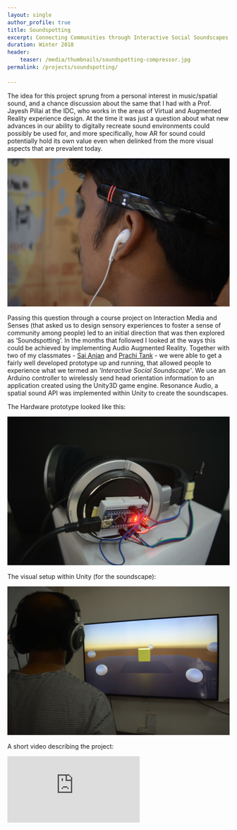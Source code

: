 ```yaml
---
layout: single
author_profile: true
title: Soundspotting
excerpt: Connecting Communities through Interactive Social Soundscapes and Audio Augmented Reality.
duration: Winter 2018
header: 
    teaser: /media/thumbnails/soundspotting-compressor.jpg
permalink: /projects/soundspotting/

---
```

The idea for this project sprung from a personal interest in music/spatial sound, and a chance discussion about the same that I had with a Prof. Jayesh Pillai at the IDC, who works in the areas of Virtual and Augmented Reality experience design. At the time it was just a question about what new advances in our ability to digitally recreate sound environments could possibly be used for, and more specifically, how AR for sound could potentially hold its own value even when delinked from the more visual aspects that are prevalent today.

![ssthumbnail2](\media\Soundspotting\SS1small.jpg)

Passing this question through a course project on Interaction Media and Senses (that asked us to design sensory experiences to foster a sense of community among people) led to an initial direction that was then explored as ‘Soundspotting’. In the months that followed I looked at the ways this could be achieved by implementing Audio Augmented Reality. Together with two of my classmates - [Sai Anjan](https://saianjan.com/) and [Prachi Tank](https://www.prachitank.com/) - we were able to get a fairly well developed prototype up and running, that allowed people to experience what we termed an *'Interactive Social Soundscape'*. We use an Arduino controller to wirelessly send head orientation information to an application created using the Unity3D game engine. Resonance Audio, a spatial sound API was implemented within Unity to create the soundscapes.

The Hardware prototype looked like this:

![ssthumbnail3](\media\Soundspotting\SS2small.jpg)

The visual setup within Unity (for the soundscape): 

![ssthumbnail4](\media\Soundspotting\SS3small.jpg)

A short video describing the project:

<iframe class = "video" src="https://www.youtube.com/embed/vGwtdtADxFo" frameborder="0" allow="accelerometer; autoplay; encrypted-media; gyroscope; picture-in-picture" allowfullscreen></iframe>